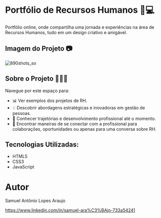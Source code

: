 # Portfólio de Recursos Humanos 💼💻

Portfólio online, onde compartilha uma jornada e experiências na área de Recursos Humanos, tudo em um design criativo e amigável.

## Imagem do Projeto 📷
![890shots_so](https://github.com/lopppes/portfolio-vinho/assets/109006648/545793fb-15b0-4cce-b2d4-6f7963408003)

## Sobre o Projeto 🌟👩‍💼

Navegue por este espaço para:

* 📊 Ver exemplos dos projetos de RH.
* 💡 Descobrir abordagens estratégicas e inovadoras em gestão de pessoas.
* 📝 Conhecer trajetórias e desenvolvimento profissional até o momento.
* 📧 Encontrar maneiras de se conectar com a profissional para colaborações, oportunidades ou apenas para uma conversa sobre RH.

## Tecnologias Utilizadas:
* HTML5
* CSS3
* JavaScript

# Autor

Samuel Antônio Lopes Araujo

https://www.linkedin.com/in/samuel-ara%C3%BAjo-733a54241
